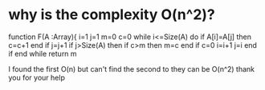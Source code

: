 
# why is the complexity O(n^2)?

function F(A :Array){
    i=1
    j=1
    m=0
    c=0
    while i<=Size(A) do
        if A[i]=A[j] then
            c=c+1
        end if
        j=j+1
        if j>Size(A) then
            if c>m then
                m=c
            end if
            c=0
            i=i+1
            j=i
        end if
    end while
return m

I found the first O(n) but can't find the second to they can be O(n^2)
thank you for your help

        